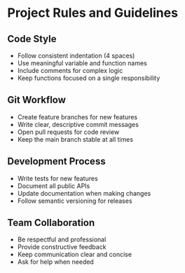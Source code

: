 # Project Rules and Guidelines

## Code Style
- Follow consistent indentation (4 spaces)
- Use meaningful variable and function names
- Include comments for complex logic
- Keep functions focused on a single responsibility

## Git Workflow
- Create feature branches for new features
- Write clear, descriptive commit messages
- Open pull requests for code review
- Keep the main branch stable at all times

## Development Process
- Write tests for new features
- Document all public APIs
- Update documentation when making changes
- Follow semantic versioning for releases

## Team Collaboration
- Be respectful and professional
- Provide constructive feedback
- Keep communication clear and concise
- Ask for help when needed
